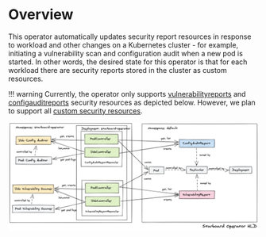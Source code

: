 # Overview

This operator automatically updates security report resources in response to
workload and other changes on a Kubernetes cluster - for example, initiating
a vulnerability scan and configuration audit when a new pod is started. In other
words, the desired state for this operator is that for each workload there are
security reports stored in the cluster as custom resources.

!!! warning
    Currently, the operator only supports [vulnerabilityreports] and
    [configauditreports] security resources as depicted below. However, we plan
    to support all [custom security resources][crds].

![](../images/operator/starboard-operator.png)

[vulnerabilityreports]: ./../crds.md#vulnerabilityreport
[configauditreports]: ./../crds.md#configauditreport
[crds]: ./../crds.md
